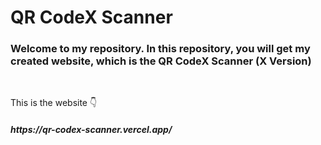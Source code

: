 <h1>QR CodeX Scanner</h1>
<h3>Welcome to my repository. In this repository, you will get my created website, which is the <bold>QR CodeX Scanner</bold> (X Version)</h3>
<br>
<p>This is the website 👇</p>
<h5><strong>https://qr-codex-scanner.vercel.app/</storng></h5>
